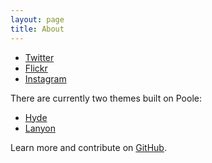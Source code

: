 ```yaml
---
layout: page
title: About
---
```


* [Twitter](https://twitter.com/barque)
* [Flickr](http://www.flickr.com/photos/41695401@N00/)
* [Instagram](http://instagram.com/barque)

There are currently two themes built on Poole:

* [Hyde](http://hyde.getpoole.com)
* [Lanyon](http://lanyon.getpoole.com)

Learn more and contribute on [GitHub](https://github.com/poole).

